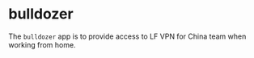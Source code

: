 # bulldozer

The `bulldozer` app is to provide access to LF VPN for China team when working from home.
